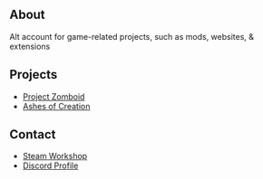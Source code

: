 ## About
Alt account for game-related projects, such as mods, websites, & extensions

## Projects
- [Project Zomboid](https://store.steampowered.com/app/108600/Project_Zomboid/)
- [Ashes of Creation](https://ashesofcreation.com/r/48dfc605)

## Contact
- [Steam Workshop](https://steamcommunity.com/id/hayness666/myworkshopfiles/)  
- [Discord Profile](https://discord.com/users/403622841117048833)
